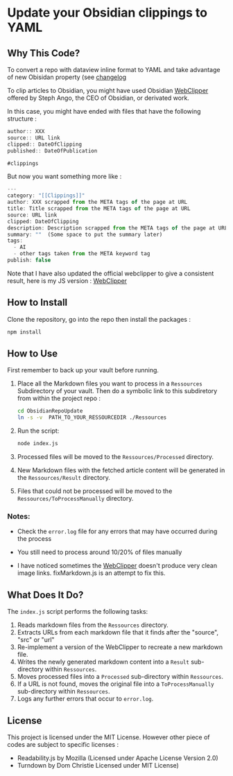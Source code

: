 # Update your Obsidian clippings to YAML

## Why This Code?

To convert a repo with dataview inline format to YAML and take advantage of new Obisidan property (see [changelog](https://obsidian.md/changelog/2023-08-31-desktop-v1.4.5)

To clip articles to Obsidian, you might have used Obsidian [WebClipper](https://gist.github.com/kepano/90c05f162c37cf730abb8ff027987ca3   ) offered by Steph Ango, the CEO of Obsidian, or derivated work.


In this case, you might have ended with files that have the following structure : 

```js  
author:: XXX
source:: URL link 
clipped:: DateOfClipping
published:: DateOfPublication 

#clippings
```

But now you want something more like :
```js 
---
category: "[[Clippings]]"
author: XXX scrapped from the META tags of the page at URL   
title: Title scrapped from the META tags of the page at URL   
source: URL link
clipped: DateOfClipping
description: Description scrapped from the META tags of the page at URL   
summary: ""  (Some space to put the summary later)
tags:
  - AI
  - other tags taken from the META keyword tag
publish: false
```

Note that I have also updated the official webclipper to give a consistent result, here is my JS version :  [WebClipper](https://gist.github.com/jppaolim/97552a7c424a7ae5d2c17ce846eadeee   )  


## How to Install

Clone the repository, go into the repo then install the packages : 
```bash
npm install
```

## How to Use

First remember to back up your vault before running. 

1. Place all the Markdown files you want to process in a  `Ressources` Subdirectory of your vault. Then do a symbolic link to this subdiretory from within the project repo : 
    ```bash
    cd ObsidianRepoUpdate
    ln -s -v  PATH_TO_YOUR_RESSOURCEDIR ./Ressources
    ```

2. Run the script:
    ```bash
    node index.js
    ```
3. Processed files will be moved to the `Ressources/Processed` directory.
4. New Markdown files with the fetched article content will be generated in the `Ressources/Result` directory.
5. Files that could not be processed will be moved to the `Ressources/ToProcessManually` directory.

### Notes:

- Check the `error.log` file for any errors that may have occurred during the process

- You still need to process around 10/20% of files manually

- I have noticed sometimes the [WebClipper](https://gist.github.com/kepano/90c05f162c37cf730abb8ff027987ca3   )  doesn't produce very clean image links. fixMarkdown.js is an attempt to fix this.

## What Does It Do?

The `index.js` script performs the following tasks:

1. Reads markdown files from the `Ressources` directory.
2. Extracts URLs from each markdown file that it finds after the "source", "src" or "url"
3. Re-implement a version of the WebClipper to recreate a new markdown file. 
4. Writes the newly generated markdown content into a `Result` sub-directory within `Ressources`.
5. Moves processed files into a `Processed` sub-directory within `Ressources`.
6. If a URL is not found, moves the original file into a `ToProcessManually` sub-directory within `Ressources`.
7. Logs any further errors that occur to `error.log`.

## License

This project is licensed under the MIT License. However other piece of codes are subject to specific licenses : 


- Readability.js by Mozilla (Licensed under Apache License Version 2.0)
- Turndown by Dom Christie Licensed under MIT License)